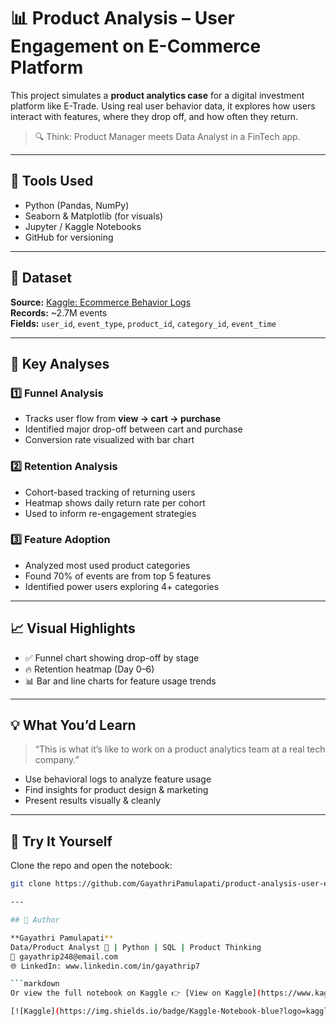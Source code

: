 # 📊 Product Analysis – User Engagement on E-Commerce Platform

This project simulates a **product analytics case** for a digital investment platform like E-Trade. Using real user behavior data, it explores how users interact with features, where they drop off, and how often they return.

> 🔍 Think: Product Manager meets Data Analyst in a FinTech app.

---

## 🔧 Tools Used
- Python (Pandas, NumPy)
- Seaborn & Matplotlib (for visuals)
- Jupyter / Kaggle Notebooks
- GitHub for versioning

---

## 📁 Dataset
**Source:** [Kaggle: Ecommerce Behavior Logs](https://www.kaggle.com/datasets/mkechinov/ecommerce-behavior-data-from-multi-category-store)  
**Records:** ~2.7M events  
**Fields:** `user_id`, `event_type`, `product_id`, `category_id`, `event_time`

---

## 🧠 Key Analyses

### 1️⃣ Funnel Analysis
- Tracks user flow from **view → cart → purchase**
- Identified major drop-off between cart and purchase
- Conversion rate visualized with bar chart

### 2️⃣ Retention Analysis
- Cohort-based tracking of returning users
- Heatmap shows daily return rate per cohort
- Used to inform re-engagement strategies

### 3️⃣ Feature Adoption
- Analyzed most used product categories
- Found 70% of events are from top 5 features
- Identified power users exploring 4+ categories

---

## 📈 Visual Highlights

- ✅ Funnel chart showing drop-off by stage
- 🔥 Retention heatmap (Day 0–6)
- 📊 Bar and line charts for feature usage trends

---

## 💡 What You’d Learn

> “This is what it’s like to work on a product analytics team at a real tech company.”

- Use behavioral logs to analyze feature usage
- Find insights for product design & marketing
- Present results visually & cleanly

---

## 🚀 Try It Yourself

Clone the repo and open the notebook:

```bash
git clone https://github.com/GayathriPamulapati/product-analysis-user-engagement.git

---

## 📌 Author

**Gayathri Pamulapati**  
Data/Product Analyst 💼 | Python | SQL | Product Thinking  
📧 gayathrip248@email.com  
🌐 LinkedIn: www.linkedin.com/in/gayathrip7

```markdown
Or view the full notebook on Kaggle 👉 [View on Kaggle](https://www.kaggle.com/code/gayathri137/01-product-user-analysis/edit)

[![Kaggle](https://img.shields.io/badge/Kaggle-Notebook-blue?logo=kaggle)](https://www.kaggle.com/code/gayathri137/01-product-user-analysis/edit)

